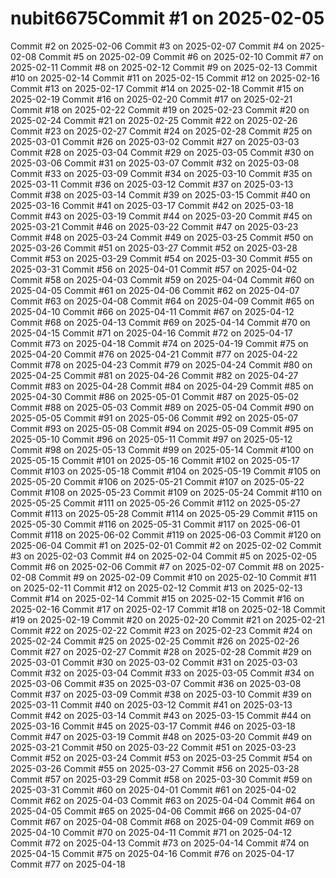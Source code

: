 # nubit6675Commit #1 on 2025-02-05
Commit #2 on 2025-02-06
Commit #3 on 2025-02-07
Commit #4 on 2025-02-08
Commit #5 on 2025-02-09
Commit #6 on 2025-02-10
Commit #7 on 2025-02-11
Commit #8 on 2025-02-12
Commit #9 on 2025-02-13
Commit #10 on 2025-02-14
Commit #11 on 2025-02-15
Commit #12 on 2025-02-16
Commit #13 on 2025-02-17
Commit #14 on 2025-02-18
Commit #15 on 2025-02-19
Commit #16 on 2025-02-20
Commit #17 on 2025-02-21
Commit #18 on 2025-02-22
Commit #19 on 2025-02-23
Commit #20 on 2025-02-24
Commit #21 on 2025-02-25
Commit #22 on 2025-02-26
Commit #23 on 2025-02-27
Commit #24 on 2025-02-28
Commit #25 on 2025-03-01
Commit #26 on 2025-03-02
Commit #27 on 2025-03-03
Commit #28 on 2025-03-04
Commit #29 on 2025-03-05
Commit #30 on 2025-03-06
Commit #31 on 2025-03-07
Commit #32 on 2025-03-08
Commit #33 on 2025-03-09
Commit #34 on 2025-03-10
Commit #35 on 2025-03-11
Commit #36 on 2025-03-12
Commit #37 on 2025-03-13
Commit #38 on 2025-03-14
Commit #39 on 2025-03-15
Commit #40 on 2025-03-16
Commit #41 on 2025-03-17
Commit #42 on 2025-03-18
Commit #43 on 2025-03-19
Commit #44 on 2025-03-20
Commit #45 on 2025-03-21
Commit #46 on 2025-03-22
Commit #47 on 2025-03-23
Commit #48 on 2025-03-24
Commit #49 on 2025-03-25
Commit #50 on 2025-03-26
Commit #51 on 2025-03-27
Commit #52 on 2025-03-28
Commit #53 on 2025-03-29
Commit #54 on 2025-03-30
Commit #55 on 2025-03-31
Commit #56 on 2025-04-01
Commit #57 on 2025-04-02
Commit #58 on 2025-04-03
Commit #59 on 2025-04-04
Commit #60 on 2025-04-05
Commit #61 on 2025-04-06
Commit #62 on 2025-04-07
Commit #63 on 2025-04-08
Commit #64 on 2025-04-09
Commit #65 on 2025-04-10
Commit #66 on 2025-04-11
Commit #67 on 2025-04-12
Commit #68 on 2025-04-13
Commit #69 on 2025-04-14
Commit #70 on 2025-04-15
Commit #71 on 2025-04-16
Commit #72 on 2025-04-17
Commit #73 on 2025-04-18
Commit #74 on 2025-04-19
Commit #75 on 2025-04-20
Commit #76 on 2025-04-21
Commit #77 on 2025-04-22
Commit #78 on 2025-04-23
Commit #79 on 2025-04-24
Commit #80 on 2025-04-25
Commit #81 on 2025-04-26
Commit #82 on 2025-04-27
Commit #83 on 2025-04-28
Commit #84 on 2025-04-29
Commit #85 on 2025-04-30
Commit #86 on 2025-05-01
Commit #87 on 2025-05-02
Commit #88 on 2025-05-03
Commit #89 on 2025-05-04
Commit #90 on 2025-05-05
Commit #91 on 2025-05-06
Commit #92 on 2025-05-07
Commit #93 on 2025-05-08
Commit #94 on 2025-05-09
Commit #95 on 2025-05-10
Commit #96 on 2025-05-11
Commit #97 on 2025-05-12
Commit #98 on 2025-05-13
Commit #99 on 2025-05-14
Commit #100 on 2025-05-15
Commit #101 on 2025-05-16
Commit #102 on 2025-05-17
Commit #103 on 2025-05-18
Commit #104 on 2025-05-19
Commit #105 on 2025-05-20
Commit #106 on 2025-05-21
Commit #107 on 2025-05-22
Commit #108 on 2025-05-23
Commit #109 on 2025-05-24
Commit #110 on 2025-05-25
Commit #111 on 2025-05-26
Commit #112 on 2025-05-27
Commit #113 on 2025-05-28
Commit #114 on 2025-05-29
Commit #115 on 2025-05-30
Commit #116 on 2025-05-31
Commit #117 on 2025-06-01
Commit #118 on 2025-06-02
Commit #119 on 2025-06-03
Commit #120 on 2025-06-04
Commit #1 on 2025-02-01
Commit #2 on 2025-02-02
Commit #3 on 2025-02-03
Commit #4 on 2025-02-04
Commit #5 on 2025-02-05
Commit #6 on 2025-02-06
Commit #7 on 2025-02-07
Commit #8 on 2025-02-08
Commit #9 on 2025-02-09
Commit #10 on 2025-02-10
Commit #11 on 2025-02-11
Commit #12 on 2025-02-12
Commit #13 on 2025-02-13
Commit #14 on 2025-02-14
Commit #15 on 2025-02-15
Commit #16 on 2025-02-16
Commit #17 on 2025-02-17
Commit #18 on 2025-02-18
Commit #19 on 2025-02-19
Commit #20 on 2025-02-20
Commit #21 on 2025-02-21
Commit #22 on 2025-02-22
Commit #23 on 2025-02-23
Commit #24 on 2025-02-24
Commit #25 on 2025-02-25
Commit #26 on 2025-02-26
Commit #27 on 2025-02-27
Commit #28 on 2025-02-28
Commit #29 on 2025-03-01
Commit #30 on 2025-03-02
Commit #31 on 2025-03-03
Commit #32 on 2025-03-04
Commit #33 on 2025-03-05
Commit #34 on 2025-03-06
Commit #35 on 2025-03-07
Commit #36 on 2025-03-08
Commit #37 on 2025-03-09
Commit #38 on 2025-03-10
Commit #39 on 2025-03-11
Commit #40 on 2025-03-12
Commit #41 on 2025-03-13
Commit #42 on 2025-03-14
Commit #43 on 2025-03-15
Commit #44 on 2025-03-16
Commit #45 on 2025-03-17
Commit #46 on 2025-03-18
Commit #47 on 2025-03-19
Commit #48 on 2025-03-20
Commit #49 on 2025-03-21
Commit #50 on 2025-03-22
Commit #51 on 2025-03-23
Commit #52 on 2025-03-24
Commit #53 on 2025-03-25
Commit #54 on 2025-03-26
Commit #55 on 2025-03-27
Commit #56 on 2025-03-28
Commit #57 on 2025-03-29
Commit #58 on 2025-03-30
Commit #59 on 2025-03-31
Commit #60 on 2025-04-01
Commit #61 on 2025-04-02
Commit #62 on 2025-04-03
Commit #63 on 2025-04-04
Commit #64 on 2025-04-05
Commit #65 on 2025-04-06
Commit #66 on 2025-04-07
Commit #67 on 2025-04-08
Commit #68 on 2025-04-09
Commit #69 on 2025-04-10
Commit #70 on 2025-04-11
Commit #71 on 2025-04-12
Commit #72 on 2025-04-13
Commit #73 on 2025-04-14
Commit #74 on 2025-04-15
Commit #75 on 2025-04-16
Commit #76 on 2025-04-17
Commit #77 on 2025-04-18
